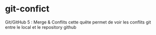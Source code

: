 # git-confict
Git/GitHub 5 : Merge &amp; Conflits
cette quête permet de voir les conflits git entre le local et le repository github

